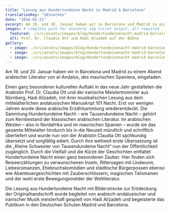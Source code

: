 ```yaml
---
title: "Lesung aus Hundertundeine Nacht in Madrid & Barcelona"
translationKey: "101noches"
date: "2016-01-21"
excerpt: Am 19. und 20. Januar haben wir in Barcelona und Madrid zu einem Abend arabischer Literatur von al-Andalus, des maurischen Spaniens, eingeladen.
images: # complete path for eleventy img srcset output, alt required
  featured: ./src/assets/images/blog/Hundertundeinenacht-madrid-barcelona-2016-05.jpg
  alt: Prof. Dr. Claudia Ott und Hadi Alzadeh auf der Bühne
gallery:
  - image: ./src/assets/images/blog/Hundertundeinenacht-madrid-barcelona-2016-01.jpg
  - image: ./src/assets/images/blog/Hundertundeinenacht-madrid-barcelona-2016-06.jpg
  - image: ./src/assets/images/blog/Hundertundeinenacht-madrid-barcelona-2016-03.jpg
---
```


Am 19. und 20. Januar haben wir in Barcelona und Madrid zu einem Abend arabischer Literatur von al-Andalus, des maurischen Spaniens, eingeladen.

Einen ganz besonderen kulturellen Auftakt in das neue Jahr gestalteten die Arabistin Prof. Dr. Claudia Ott und der iranische Meistertrommler aus Nürnberg, Hadi Alizadeh, mit ihrer musikalischen Lesung aus dem mittelalterlichen andalusischen Manuskript 101 Nacht. Erst vor wenigen Jahren wurde diese arabische Erzählsammlung wiederentdeckt. Die Sammlung Hundertundeine Nacht – wie Tausendundeine Nacht – gehört zum Kernbestand der klassischen arabischen Literatur. Im arabischen Westen – also in Nordafrika und im maurischen Spanien – wurde sie das gesamte Mittelalter hindurch bis in die Neuzeit mündlich und schriftlich überliefert und wurde nun von der Arabistin Claudia Ott sachkundig übersetzt und sorgfältig ediert. Durch ihre weltweit erste Übersetzung ist die „Kleine Schwester von Tausendundeine Nacht“ nun der Öffentlichkeit zugänglich. Durch die Vielfalt und die Kürze der Geschichten entfaltet Hundertundeine Nacht einen ganz besonderen Zauber.
Hier finden sich Reiseerzählungen zu verwunschenen Inseln, Rittersagen mit Lindwurm, Liebesromanzen, Ehebruchskomödien und städtische Bürgerpossen ebenso wie Abenteuergeschichten mit Zauberschlössern, magischen Talismanen und der wohl erste Bewegungsmelder der Weltliteratur.

Die Lesung aus Hundertundeine Nacht mit Bilderstrecke zur Entdeckung der Originalhandschrift wurde begleitet von arabisch-andalusischer und iranischer Musik meisterhaft gespielt von Hadi Alizadeh und begeisterte das Publikum in den Deutschen Schulen Madrid und Barcelona.
